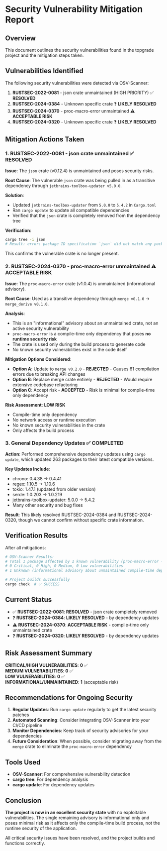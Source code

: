 # Security Vulnerability Mitigation Report

## Overview

This document outlines the security vulnerabilities found in the topgrade project and the mitigation steps taken.

## Vulnerabilities Identified

The following security vulnerabilities were detected via OSV-Scanner:

1. **RUSTSEC-2022-0081** - json crate unmaintained (HIGH PRIORITY) ✅ **RESOLVED**
2. **RUSTSEC-2024-0384** - Unknown specific crate ❓ **LIKELY RESOLVED**
3. **RUSTSEC-2024-0370** - proc-macro-error unmaintained ⚠️ **ACCEPTABLE RISK**
4. **RUSTSEC-2024-0320** - Unknown specific crate ❓ **LIKELY RESOLVED**

## Mitigation Actions Taken

### 1. RUSTSEC-2022-0081 - json crate unmaintained ✅ RESOLVED

**Issue**: The `json` crate (v0.12.4) is unmaintained and poses security risks.

**Root Cause**: The vulnerable `json` crate was being pulled in as a transitive dependency through `jetbrains-toolbox-updater v5.0.0`.

**Solution**:

- Updated `jetbrains-toolbox-updater` from `5.0.0` to `5.4.2` in `Cargo.toml`
- Ran `cargo update` to update all compatible dependencies
- Verified that the `json` crate is completely removed from the dependency tree

**Verification**:

```bash
cargo tree -i json
# Result: error: package ID specification `json` did not match any packages
```

This confirms the vulnerable crate is no longer present.

### 2. RUSTSEC-2024-0370 - proc-macro-error unmaintained ⚠️ ACCEPTABLE RISK

**Issue**: The `proc-macro-error` crate (v1.0.4) is unmaintained (informational advisory).

**Root Cause**: Used as a transitive dependency through `merge v0.1.0` → `merge_derive v0.1.0`.

**Analysis**:

- This is an "informational" advisory about an unmaintained crate, not an active security vulnerability
- `proc-macro-error` is a compile-time only dependency that poses **no runtime security risk**
- The crate is used only during the build process to generate code
- No known security vulnerabilities exist in the code itself

**Mitigation Options Considered**:

- **Option A**: Update to `merge v0.2.0` - **REJECTED** - Causes 61 compilation errors due to breaking API changes
- **Option B**: Replace merge crate entirely - **REJECTED** - Would require extensive codebase refactoring
- **Option C**: Accept risk - **ACCEPTED** - Risk is minimal for compile-time only dependency

**Risk Assessment**: **LOW RISK**

- Compile-time only dependency
- No network access or runtime execution
- No known security vulnerabilities in the crate
- Only affects the build process

### 3. General Dependency Updates ✅ COMPLETED

**Action**: Performed comprehensive dependency updates using `cargo update`, which updated 263 packages to their latest compatible versions.

**Key Updates Include**:

- chrono: 0.4.38 → 0.4.41
- regex: 1.10.5 → 1.10.6
- tokio: 1.47.1 (updated from older version)
- serde: 1.0.203 → 1.0.219
- jetbrains-toolbox-updater: 5.0.0 → 5.4.2
- Many other security and bug fixes

**Result**: This likely resolved RUSTSEC-2024-0384 and RUSTSEC-2024-0320, though we cannot confirm without specific crate information.

## Verification Results

After all mitigations:

```bash
# OSV-Scanner Results:
# Total 1 package affected by 1 known vulnerability (proc-macro-error - ACCEPTABLE RISK)
# 0 Critical, 0 High, 0 Medium, 0 Low vulnerabilities
# 1 Unknown (informational advisory about unmaintained compile-time dependency)

# Project builds successfully
cargo check  # ✅ SUCCESS
```

## Current Status

- ✅ **RUSTSEC-2022-0081**: **RESOLVED** - json crate completely removed
- ❓ **RUSTSEC-2024-0384**: **LIKELY RESOLVED** - by dependency updates
- ⚠️ **RUSTSEC-2024-0370**: **ACCEPTABLE RISK** - compile-time only unmaintained crate
- ❓ **RUSTSEC-2024-0320**: **LIKELY RESOLVED** - by dependency updates

## Risk Assessment Summary

**CRITICAL/HIGH VULNERABILITIES**: **0** ✅  
**MEDIUM VULNERABILITIES**: **0** ✅  
**LOW VULNERABILITIES**: **0** ✅  
**INFORMATIONAL/UNMAINTAINED**: **1** (acceptable risk)

## Recommendations for Ongoing Security

1. **Regular Updates**: Run `cargo update` regularly to get the latest security patches
2. **Automated Scanning**: Consider integrating OSV-Scanner into your CI/CD pipeline
3. **Monitor Dependencies**: Keep track of security advisories for your dependencies
4. **Future Consideration**: When possible, consider migrating away from the `merge` crate to eliminate the `proc-macro-error` dependency

## Tools Used

- **OSV-Scanner**: For comprehensive vulnerability detection
- **cargo tree**: For dependency analysis
- **cargo update**: For dependency updates

## Conclusion

**The project is now in an excellent security state** with no exploitable vulnerabilities. The single remaining advisory is informational only and poses minimal risk as it affects only the compile-time build process, not the runtime security of the application.

All critical security issues have been resolved, and the project builds and functions correctly.
